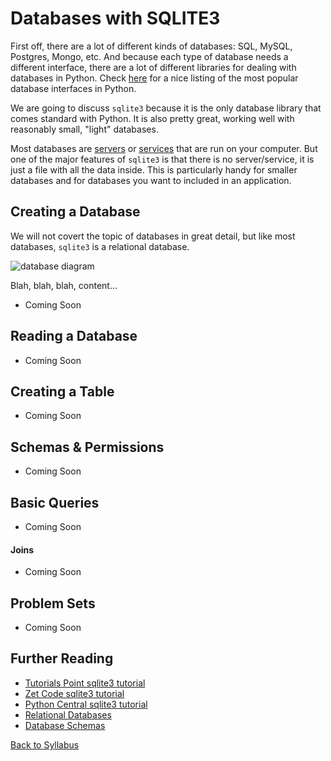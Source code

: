 # Databases with SQLITE3

First off, there are a lot of different kinds of databases: SQL, MySQL, Postgres, Mongo, etc.  And because each type of database needs a different interface, there are a lot of different libraries for dealing with databases in Python. Check [here](https://wiki.python.org/moin/DatabaseInterfaces) for a nice listing of the most popular database interfaces in Python.

We are going to discuss `sqlite3` because it is the only database library that comes standard with Python. It is also pretty great, working well with reasonably small, "light" databases.

Most databases are [servers](https://en.wikipedia.org/wiki/Server_%28computing%29) or [services](https://en.wikipedia.org/wiki/Windows_service) that are run on your computer. But one of the major features of `sqlite3` is that there is no server/service, it is just a file with all the data inside. This is particularly handy for smaller databases and for databases you want to included in an application.

## Creating a Database

We will not covert the topic of databases in great detail, but like most databases, `sqlite3` is a relational database.

![database diagram](https://cdn.tutsplus.com/net/authors/lalith-polepeddi/relational-databases-for-dummies-fig1.png)


Blah, blah, blah, content...

 * Coming Soon

## Reading a Database

 * Coming Soon

## Creating a Table

 * Coming Soon

## Schemas & Permissions

 * Coming Soon

## Basic Queries

 * Coming Soon

#### Joins

 * Coming Soon

## Problem Sets

 * Coming Soon

## Further Reading

 * [Tutorials Point sqlite3 tutorial](http://www.tutorialspoint.com/sqlite/sqlite_python.htm)
 * [Zet Code sqlite3 tutorial](http://zetcode.com/db/sqlitepythontutorial/)
 * [Python Central sqlite3 tutorial](http://www.pythoncentral.io/introduction-to-sqlite-in-python/)
 * [Relational Databases](https://en.wikipedia.org/wiki/Relational_database)
 * [Database Schemas](https://www.informit.com/library/content.aspx?b=STY_Sql_24hours&seqNum=25)

[Back to Syllabus](../../README.md)
